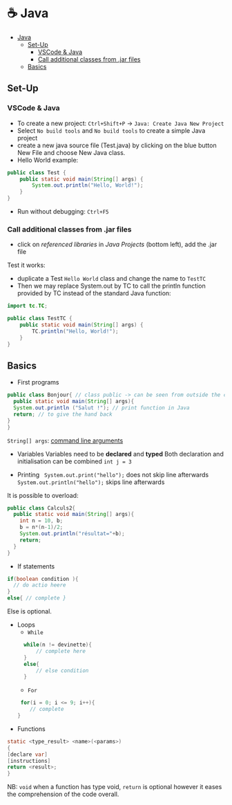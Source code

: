 # ☕️ Java
- [Java](#java)
  - [Set-Up](#basics)
    - [VSCode \& Java](#vscode--java)
    - [Call additional classes from .jar files](#call-additional-classes-from-jar-files)
  - [Basics](#basics)

## Set-Up
### VSCode & Java
- To create a new project: `Ctrl+Shift+P` -> `Java: Create Java New Project`
- Select `No build tools` and `No build tools` to create a simple Java project
- create a new java source file (Test.java) by clicking on the blue button New File and choose New Java class.
- Hello World example:
```java
public class Test {
    public static void main(String[] args) {
        System.out.println("Hello, World!");
    }
}
```
- Run without debugging: `Ctrl+F5`

### Call additional classes from .jar files
- click on *referenced libraries* in *Java Projects* (bottom left), add the .jar file 

Test it works: 
- duplicate a Test `Hello World` class and change the name to `TestTC`
- Then we may replace System.out by TC to call the println function provided by TC instead of the standard Java function:

```java
import tc.TC;

public class TestTC {
    public static void main(String[] args) {
        TC.println("Hello, World!");
    }
}
```

## Basics
- First programs
```java
public class Bonjour{ // class public -> can be seen from outside the class
  public static void main(String[] args){
  System.out.println ("Salut !"); // print function in Java
  return; // to give the hand back 
}
}
```
`String[] args`: [command line arguments](https://docs.oracle.com/javase/tutorial/essential/environment/cmdLineArgs.html) 

- Variables
Variables need to be **declared** and **typed**
Both declaration and initialisation can be combined `int j = 3`

- Printing
  ` System.out.print("hello");` does not skip line afterwards
  ` System.out.println("hello");` skips line afterwards

It is possible to overload: 
```java
public class Calculs2{
  public static void main(String[] args){
    int n = 10, b;
    b = n*(n-1)/2;
    System.out.println("résultat="+b);
    return;
  }
}
```

- If statements
```Java
if(boolean condition ){
  // do actio heere
}
else{ // complete }
```
Else is optional.

- Loops
    - `While`
  ```Java
    while(n != devinette){
        // complete here
    }
    else{
        // else condition
    }
  ```
    - `For`
    ```Java
     for(i = 0; i <= 9; i++){
        // complete 
    }
    ```
- Functions
```Java
static <type_result> <name>(<params>)
{
[declare var]
[instructions]
return <result>;
}
```

NB: `void` when a function has type void, `return` is optional however it eases the comprehension of the code overall. 

